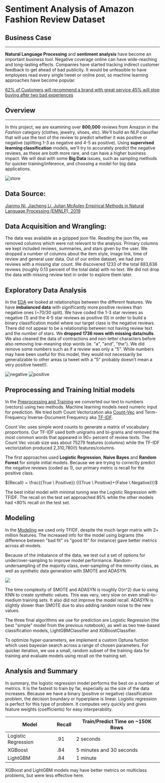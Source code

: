 # Sentiment Analysis of Amazon Fashion Review Dataset

## Business Case
---
**Natural Language Processing** and **sentiment analysis** have become an important business tool. Negative coverage online can have wide-reaching and long-lasting effects. Companies have started tracking indirect customer feedback to get ahead of bad publicity. It would be unfeasible to have employees read every single tweet or online post, so machine learning approaches have become popular.

[62% of Customers will recommend a brand with great service
45% will stop buying after two bad experiences](https://site.gladly.com/rs/665-VXG-269/images/2021%20Customer%20Expectation%20Report.pdf?mkt_tok=NjY1LVZYRy0yNjkAAAGAxH87EvX9rxPsw9GOdnlHgxiK6Qz2IkFJcKL96lOrLF5neOfRcSypy0WA2IZSUACOYgaxo9L79oiITF-qdgffQ6P6ONAMtIwwAv_YGwU)

## Overview
---
In this project, we are examining over **800,000** reviews from Amazon in the *Fashion* category (clothes, jewelry, shoes, etc). We'll build an NLP classifier that will use the text of the review to predict whether it was positive or negative (splitting 1-3 as negative and 4-5 as positive). Using **supervised learning classification** models, we'll try to accurately predict the negative reviews, as these are both more rare, and can have a higher business impact. We will deal with some **Big Data** issues, such as sampling methods for quicker training/inference, and choosing a model for big data applications.

![store](images/amazon_storefront1.png)

## Data Source:

[Jianmo Ni, Jiacheng Li, Julian McAuley
Empirical Methods in Natural Language Processing (EMNLP), 2019](https://nijianmo.github.io/amazon/index.html)

## Data Acquisition and Wrangling:
The data was available as a gzipped json file. Reading the json file, we removed columns which were not relevant to the analysis. Primary columns we kept included reviews, summaries, and stars given by the user. We dropped a number of columns about the item style, image link, time of review and general user data. Out of our entire dataset, we had zero reviews with a missing star count. We discovered 1233 of the total 883,636 reviews (roughly 0.13 percent of the total data) with no text. We did not drop the data with missing review text in order to explore them later.

## Exploratory Data Analysis

In the [EDA](/notebooks/02_Exploratory_Data_Analysis.ipynb) we looked at relationships between the different features. We have **imbalanced data** with significantly more positive reviews than negative ones (~70/30 split). We have coded the 1-3 star reviews as negative (1) and the 4-5 star reviews as positive (0) in order to build a binary classification model where our target class is the negative reviews. There did not appear to be a relationship between not having review text and the number of stars. We **dropped 1736 rows with missing data/nulls**. We also cleaned the data of contractions and non-letter characters before also removing low-meaning stop words (ie. "a", "and", "the"). We did remove some numbers such as if a review was only a "5". While numbers may have been useful for this model, they would not necessarily be generalizable to other areas (a tweet with a "5" probably doesn't mean a very positive tweet!).

![negative](images/negative_wordcloud.png)   ![positive](images/positive_wordcloud.png)

## Preprocessing and Training Initial models

In the [Preprocessing and Training](/notebooks/03_Preprocessing_and_Training.ipynb) we converted our text to numbers (vectors) using two methods. Machine learning models need numeric input for prediction. We tried both Count Vectorization aka [Count-Vec](https://scikit-learn.org/stable/modules/generated/sklearn.feature_extraction.text.CountVectorizer.html) and Term-Frequency Inverse-Document Frequency aka [TF-IDF](https://scikit-learn.org/stable/modules/generated/sklearn.feature_extraction.text.TfidfVectorizer.html). 

Count Vec uses simple word counts to generate a matrix of vocabulary proportions. Our TF-IDF used both unigrams and bi-grams and removed the most common words that appeared in 90+ percent of review texts. The Count Vec vocab size was about 75279 features (columns) while the TF-IDF vectorization produced 2,310,780(!) features/columns.

The first approaches used **Logistic Regression**, **Naive Bayes** and **Random Forest** for simple initial models. Because we are trying to correctly predict the negative reviews (coded as 1), our primary metric is recall for the positive class.

${Recall} = \frac{{True \ Positive}} {({True \ Positive}+{False \ Negative})}$

The best initial model with minimal tuning was the Logistic Regression with TFIDF. The recall on the test set approached 85% while the other models had <80% recall on the test set. 


## Modeling

In the [Modeling](/notebooks/04_Modeling.ipynb) we used only TFIDF, despite the much larger matrix with 2+ million features. The increased info for the model using bigrams (the difference between "bad fit" vs "good fit" for instance) gave better metrics across all models.

Because of the imbalance of the data, we test out a set of options for under/over-sampling to improve model performance. Random-undersampling of the majority class, over-sampling of the minority class, as well as synthetic data generation with SMOTE and ADASYN.

![](images/newplot.png)

The time complexity of SMOTE and ADASYN is roughly O(n^2) due to using KNN to create synthetic values. This was very, very slow on even small-to-medium training sets. It also did not improve the model recall. ADASYN is slightly slower than SMOTE due to also adding random noise to the new values.

The three final algorithms we use for prediction are Logistic Regression (the best "simple" model from the previous notebook), as well as two tree-based classification models, LightGBMClassifier and XGBoostClassifier.

To optimize hyper-parameters, we implement a custom Optuna fuction which uses bayesian search across a range of chosen parameters. For quicker iteration, we use a small, random subset of the training data for training and evaluate models using recall on the training set.


## Analysis and Summary

In summary, the logistic regression model performs the best on a number of metrics. It is the fastest to train by far, especially as the size of the data increases. Because we have a binary (positive or negative) classification problem, the decision boundary or hyperplane is linear. Logistic regression is perfect for this type of problem. It computes very quickly and gives feature weights (coefficients) for easy interperability.

|Model|Recall|Train/Predict Time on ~150K Rows|
|-----|-----|-----|
|Logistic Regression|.91|2 seconds|
|XGBoost|.84|5 minutes and 30 seconds|
|LightGBM|.84|1 minute|


XGBoost and LightGBM models may have better metrics on multiclass problems, but were less effective here.

